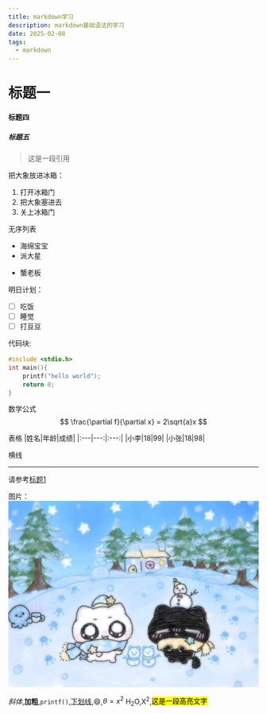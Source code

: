 ```yaml
---
title: markdown学习
description: markdown基础语法的学习
date: 2025-02-08
tags:
  - markdown
---
```

# 标题一
#### 标题四
##### 标题五

>这是一段引用

把大象放进冰箱：
1. 打开冰箱门
2. 把大象塞进去
3. 关上冰箱门

无序列表
- 海绵宝宝
- 派大星
* 蟹老板

明日计划：
- [ ] 吃饭
- [ ] 睡觉
- [ ] 打豆豆 

代码块:
```c
#include <stdio.h> 
int main(){
    printf("hello world");
    return 0;
}
```

数学公式
$$
\frac{\partial f}{\partial x} = 2\sqrt{a}x
$$

表格
|姓名|年龄|成绩|
|:---|---:|:---:|
|小李|18|99|
|小张|18|98|


横线


---



请参考[标题1](#标题一)



图片：
<img src="../public/love.jpg">

*斜体*,**加粗**,`printf()`,<u>下划线</u>,:smile:,$\theta=x^2$
H<sub>2</sub>O,X<sup>2</sup>,<mark>这是一段高亮文字</mark>

